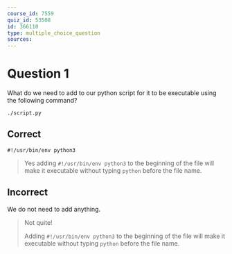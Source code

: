 ```yaml
---
course_id: 7559
quiz_id: 53508
id: 366110
type: multiple_choice_question
sources:
---
```


# Question 1

What do we need to add to our python script for it to be executable using the
following command?

`./script.py`

## Correct

`#!/usr/bin/env python3`

> Yes adding `#!/usr/bin/env python3` to the beginning of the file will make
> it executable without typing `python` before the file name.

## Incorrect

We do not need to add anything.

> Not quite!
> 
> Adding `#!/usr/bin/env python3` to the beginning of the file will make
> it executable without typing `python` before the file name.
